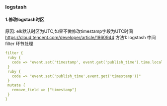 ### logstash

#### 1.修改logstash时区
原因: elk默认时区为UTC,如果不做修改timestamp字段为UTC时间
https://cloud.tencent.com/developer/article/1860944
方法1:
logstash 中间 filter 环节处理
```yml
filter {
 ruby { 
   code => "event.set('timestamp', event.get('publish_time').time.localtime + 8*60*60)" 
 }
 ruby {
   code => "event.set('publish_time',event.get('timestamp'))"
 }
 mutate {
   remove_field => ["timestamp"]
 }
}
```